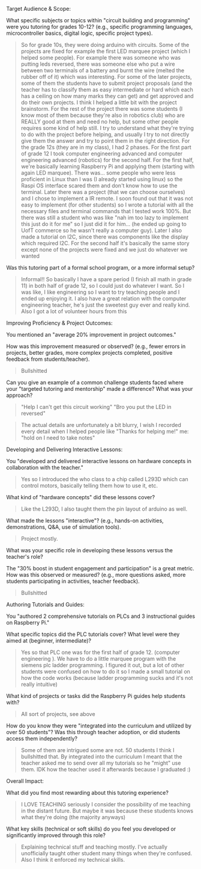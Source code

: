 Target Audience & Scope:

What specific subjects or topics within "circuit building and programming" were you tutoring for grades 10-12? (e.g., specific programming languages, microcontroller basics, digital logic, specific project types).

> So for grade 10s, they were doing arduino with circuits. Some of the projects are fixed for example the first LED marquee project (which I helped some people). For example there was someone who was putting leds reversed, there was someone else who put a wire between two terminals of a battery and burnt the wire (melted the rubber off of it) which was interesting. For some of the later projects, some of them the students have to submit project proposals (and the teacher has to classify them as easy intermediate or hard which each has a ceiling on how many marks they can get) and get approved and do their own projects. I think I helped a little bit with the project brainstorm. For the rest of the project there was some students (I know most of them because they're also in robotics club) who are REALLY good at them and need no help, but some other people requires some kind of help still. I try to understand what they're trying to do with the project before helping, and usually I try to not directly give them the answer and try to point them in the right direction.
> For the grade 12s (they are in my class), I had 2 phases. For the first part of grade 12 I took computer engineering advanced and computer engineering advanced (robotics) for the second half.
> For the first half, we're basically learning Raspberry Pi and applying them (starting with again LED marquee). There was... some people who were less proficient in Linux than I was (I already started using linux) so the Raspi OS interface scared them and don't know how to use the terminal. Later there was a project (that we can choose ourselves) and I chose to implement a IR remote. I soon found out that it was not easy to implement (for other students) so I wrote a tutorial with all the necessary files and terminal commands that I tested work 100%. But there was still a student who was like "nah im too lazy to implement this just do it for me" so I just did it for him... (he ended up going to UofT commerce so he wasn't really a computer guy). Later I also made a tutorial on I2C, since there was components like the display which required I2C. 
> For the second half it's basically the same story except none of the projects were fixed and we just do whatever we wanted

Was this tutoring part of a formal school program, or a more informal setup?

> Informal!! So basically I have a spare period (I finish all math in grade 11) in both half of grade 12, so I could just do whatever I want. So I was like, I like engineering so I want to try teaching people and I ended up enjoying it. 
> I also have a great relation with the computer engineering teacher, he's just the sweetest guy ever and really kind. 
> Also I got a lot of volunteer hours from this

Improving Proficiency & Project Outcomes:

You mentioned an "average 20% improvement in project outcomes."

How was this improvement measured or observed? (e.g., fewer errors in projects, better grades, more complex projects completed, positive feedback from students/teacher).

> Bullshitted

Can you give an example of a common challenge students faced where your "targeted tutoring and mentorship" made a difference? What was your approach?

> "Help I can't get this circuit working"
> "Bro you put the LED in reversed"

> The actual details are unfortunately a bit blurry, I wish I recorded every detail when I helped people like 
> "Thanks for helping me!" me: "hold on I need to take notes"

Developing and Delivering Interactive Lessons:

You "developed and delivered interactive lessons on hardware concepts in collaboration with the teacher."

> Yes so I introduced the who class to a chip called L293D which can control motors, basically telling them how to use it, etc. 

What kind of "hardware concepts" did these lessons cover?

> Like the L293D, I also taught them the pin layout of arduino as well. 

What made the lessons "interactive"? (e.g., hands-on activities, demonstrations, Q&A, use of simulation tools).

> Project mostly.

What was your specific role in developing these lessons versus the teacher's role?

The "30% boost in student engagement and participation" is a great metric. How was this observed or measured? (e.g., more questions asked, more students participating in activities, teacher feedback).

> Bullshitted

Authoring Tutorials and Guides:

You "authored 2 comprehensive tutorials on PLCs and 3 instructional guides on Raspberry Pi."

What specific topics did the PLC tutorials cover? What level were they aimed at (beginner, intermediate)?

> Yes so that PLC one was for the first half of grade 12. (computer engineering ). We have to do a little marquee program with the siemens plc ladder programming. I figured it out, but a lot of other students were confused on how to do it so I made a small tutorial on how the code works (because ladder programming sucks and it's not really intuitive)

What kind of projects or tasks did the Raspberry Pi guides help students with?

> All sort of projects, see above

How do you know they were "integrated into the curriculum and utilized by over 50 students"? Was this through teacher adoption, or did students access them independently?

> Some of them are intrigued some are not. 50 students I think I bullshitted that.
> By integrated into the curriculum I meant that the teacher asked me to send over all my tutorials so he "might" use them. IDK how the teacher used it afterwards because I graduated :)

Overall Impact:

What did you find most rewarding about this tutoring experience?

> I LOVE TEACHING seriously I consider the possibility of me teaching in the distant future.
> But maybe it was because these students knows what they're doing (the majority anyways)

What key skills (technical or soft skills) do you feel you developed or significantly improved through this role?

> Explaining technical stuff and teaching mostly. I've actually unofficially taught other student many things when they're confused. Also I think it enforced my technical skills.
